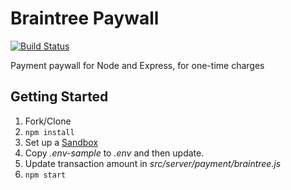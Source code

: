 # Braintree Paywall

[![Build Status](https://travis-ci.org/mjhea0/braintree-paywall.svg?branch=master)](https://travis-ci.org/mjhea0/braintree-paywall)

Payment paywall for Node and Express, for one-time charges

## Getting Started

1. Fork/Clone
1. `npm install`
1. Set up a [Sandbox](https://sandbox.braintreegateway.com)
1. Copy *.env-sample* to *.env* and then update.
1. Update transaction amount in *src/server/payment/braintree.js*
1. `npm start`
